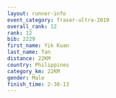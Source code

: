 ```yaml
---
layout: runner-info 
event_category: fraser-ultra-2019 
overall_rank: 12
rank: 12
bib: 2229
first_name: Yik Kuan
last_name: Tan
distance: 22KM
country: Philippines
category_km: 22KM
gender: Male
finish_time: 2-38-13
---
```

